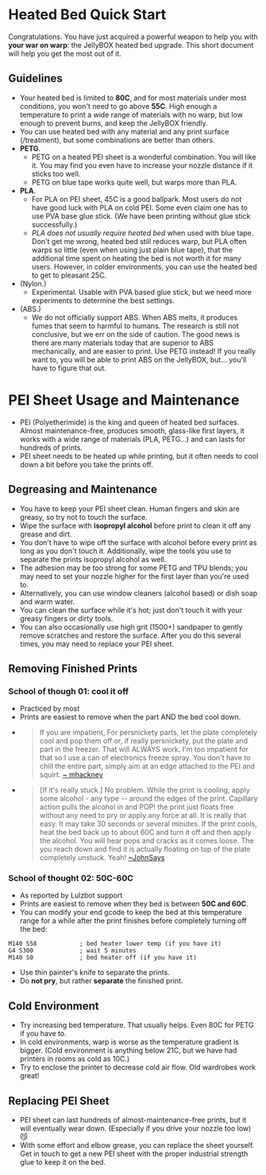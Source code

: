 # Heated Bed Quick Start

Congratulations. You have just acquired a powerful weapon to help you with **your war on warp**: the JellyBOX heated bed upgrade. This short document will help you get the most out of it.

## Guidelines
- Your heated bed is limited to **80C**, and for most materials under most conditions, you won't need to go above **55C**. High enough a temperature to print a wide range of materials with no warp, but low enough to prevent burns, and keep the JellyBOX friendly.
- You can use heated bed with any material and any print surface (/treatment), but some combinations are better than others.
- **PETG**.
  - PETG on a heated PEI sheet is a wonderful combination. You will like it. You may find you even have to increase your nozzle distance if it sticks too well.
  - PETG on blue tape works quite well, but warps more than PLA.
- **PLA**.
  - For PLA on PEI sheet, 45C is a good ballpark. Most users do not have good luck with PLA on cold PEI. Some even claim one has to use PVA base glue stick. (We have been printing without glue stick successfully.)
  - _PLA does not usually require heated bed_ when used with blue tape. Don't get me wrong, heated bed still reduces warp, but PLA often warps so little (even when using just plain blue tape), that the additional time spent on heating the bed is not worth it for many users. However, in colder environments, you can use the heated bed to get to pleasant 25C.
- (Nylon.)
  - Experimental. Usable with PVA based glue stick, but we need more experiments to determine the best settings.
- (ABS.)
  - We do not officially support ABS. When ABS melts, it produces fumes that seem to harmful to humans. The research is still not conclusive, but we err on the side of caution. The good news is there are many materials today that are superior to ABS mechanically, and are easier to print. Use PETG instead! If you really want to, you will be able to print ABS on the JellyBOX, but... you'll have to figure that out.

# PEI Sheet Usage and Maintenance
- PEI (Polyetherimide) is the king and queen of heated bed surfaces. Almost maintenance-free, produces smooth, glass-like first layers, it works with a wide range of materials (PLA, PETG...) and can lasts for hundreds of prints.
- PEI sheet needs to be heated up while printing, but it often needs to cool down a bit before you take the prints off.

## Degreasing and Maintenance
- You have to keep your PEI sheet clean. Human fingers and skin are greasy, so try not to touch the surface.
- Wipe the surface with **isopropyl alcohol** before print to clean it off any grease and dirt.
- You don't have to wipe off the surface with alcohol before every print as long as you don't touch it. Additionally, wipe the tools you use to separate the prints isopropyl alcohol as well.
- The adhesion may be too strong for some PETG and TPU blends; you may need to set your nozzle higher for the first layer than you're used to.
- Alternatively, you can use window cleaners (alcohol based) or dish soap and warm water.
- You can clean the surface while it's hot; just don't touch it with your greasy fingers or dirty tools.
- You can also occasionally use high grit (1500+) sandpaper to gently remove scratches and restore the surface. After you do this several times, you may need to replace your PEI sheet.

## Removing Finished Prints

### School of though 01: cool it off
- Practiced by most
- Prints are easiest to remove when the part AND the bed cool down.
- > If you are impatient, For persnickety parts, let the plate completely cool and pop them off or, if really persnickety, put the plate and part in the freezer. That will ALWAYS work. I'm too impatient for that so I use a can of electronics freeze spray. You don't have to chill the entire part, simply aim at an edge attached to the PEI and squirt. [~ mhackney](http://sublimelayers.blogspot.com/)
- > [If it's really stuck.] No problem. While the print is cooling, apply some alcohol - any type -- around the edges of the print. Capillary action pulls the alcohol in and POP! the print just floats free without any need to pry or apply any force at all. It is really that easy. It may take 30 seconds or several minutes. If the print cools, heat the bed back up to about 60C and turn it off and then apply the alcohol. You will hear pops and cracks as it comes loose. The you reach down and find it is actually floating on top of the plate completely unstuck. Yeah! [~JohnSays](https://www.thingiverse.com/groups/da-vinci/topic:5059)

### School of thought 02: 50C-60C
- As reported by Lulzbot support
- Prints are easiest to remove when they bed is between **50C and 60C**.
- You can modify your end gcode to keep the bed at this temperature range for a while after the print finishes before completely turning off the bed:
```
M140 S58            ; bed heater lower temp (if you have it)
G4 S300             ; wait 5 minutes
M140 S0             ; bed heater off (if you have it)
```
- Use thin painter's knife to separate the prints.
-  Do **not pry**, but rather **separate** the finished print.


## Cold Environment
- Try increasing bed temperature. That usually helps. Even 80C for PETG if you have to.
- In cold environments, warp is worse as the temperature gradient is bigger. (Cold environment is anything below 21C, but we have had printers in rooms as cold as 10C.)
- Try to enclose the printer to decrease cold air flow. Old wardrobes work great!

## Replacing PEI Sheet
- PEI sheet can last hundreds of almost-maintenance-free prints, but it will eventually wear down. (Especially if you drive your nozzle too low) 😼
- With some effort and elbow grease, you can replace the sheet yourself. Get in touch to get a new PEI sheet with the proper industrial strength glue to keep it on the bed.
